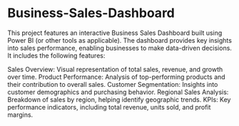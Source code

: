 # Business-Sales-Dashboard
This project features an interactive Business Sales Dashboard built using Power BI (or other tools as applicable). The dashboard provides key insights into sales performance, enabling businesses to make data-driven decisions. It includes the following features:

Sales Overview: Visual representation of total sales, revenue, and growth over time.
Product Performance: Analysis of top-performing products and their contribution to overall sales.
Customer Segmentation: Insights into customer demographics and purchasing behavior.
Regional Sales Analysis: Breakdown of sales by region, helping identify geographic trends.
KPIs: Key performance indicators, including total revenue, units sold, and profit margins.
